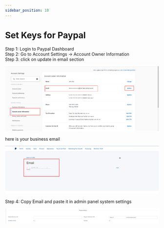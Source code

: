 ```yaml
---
sidebar_position: 10
---
```


# Set Keys for Paypal

Step 1: Login to Paypal Dashboard  
Step 2: Go to Account Settings -> Account Owner Information  
Step 3: click on update in email section

![Paypal Keys 1](/images/panel/paypalkey1.png)

here is your business email

![Paypal Keys 2](/images/panel/paypalkeys2.png)

Step 4: Copy Email and paste it in admin panel system settings

![Paypal Settings](/images/panel/paypal_settings.png)
